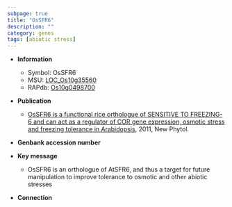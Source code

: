 ```yaml
---
subpage: true
title: "OsSFR6"
description: ""
category: genes
tags: [abiotic stress]
---
```


* **Information**  
    + Symbol: OsSFR6  
    + MSU: [LOC_Os10g35560](http://rice.plantbiology.msu.edu/cgi-bin/ORF_infopage.cgi?orf=LOC_Os10g35560)  
    + RAPdb: [Os10g0498700](http://rapdb.dna.affrc.go.jp/viewer/gbrowse_details/irgsp1?name=Os10g0498700)  

* **Publication**  
    + [OsSFR6 is a functional rice orthologue of SENSITIVE TO FREEZING-6 and can act as a regulator of COR gene expression, osmotic stress and freezing tolerance in Arabidopsis](http://www.ncbi.nlm.nih.gov/pubmed?term=OsSFR6+is+a+functional+rice+orthologue+of+SENSITIVE+TO+FREEZING-6+and+can+act+as+a+regulator+of+COR+gene+expression,+osmotic+stress+and+freezing+tolerance+in+Arabidopsis%5BTitle%5D), 2011, New Phytol.

* **Genbank accession number**  

* **Key message**  
    + OsSFR6 is an orthologue of AtSFR6, and thus a target for future manipulation to improve tolerance to osmotic and other abiotic stresses

* **Connection**  




